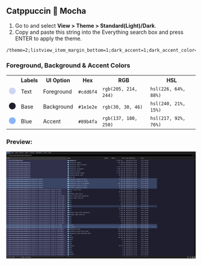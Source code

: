 ## Catppuccin 🌿 Mocha

1. Go to and select **View > Theme > Standard(Light)/Dark**.
2. Copy and paste this string into the Everything search box and press ENTER to apply the theme.

```
/theme=2;listview_item_margin_bottom=1;dark_accent=1;dark_accent_color=#89b4fa;selected_border=1;dark_selected_border_color=#89b4fa;dark_highlight_background_color=#585b70;dark_highlight_foreground_color=#cdd6f4;dark_translucent_selection_rectangle_background_color=#1e1e2e;dark_translucent_selection_rectangle_border_color=#89b4fa
```

### Foreground, Background & Accent Colors
<table>
	<tr>
		<th></th>
		<th>Labels</th>
		<th>UI Option</th>
		<th>Hex</th>
		<th>RGB</th>
		<th>HSL</th>
	</tr>
	<tr>
		<td><img src="../../assets/mocha/mocha_text.png" width="23"/></td>
		<td>Text</td>
		<td>Foreground</td>
		<td><code>#cdd6f4</code></td>
		<td><code>rgb(205, 214, 244)</code></td>
		<td><code>hsl(226, 64%, 88%)</code></td>
	</tr>
	<tr>
		<td><img src="../../assets/mocha/mocha_base.png" width="23"/></td>
		<td>Base</td>
		<td>Background</td>
		<td><code>#1e1e2e</code></td>
		<td><code>rgb(30, 30, 46)</code></td>
		<td><code>hsl(240, 21%, 15%)</code></td>
	</tr>
	<tr>
		<td><img src="../../assets/mocha/mocha_blue.png" width="23"/></td>
		<td>Blue</td>
		<td>Accent</td>
		<td><code>#89b4fa</code></td>
		<td><code>rgb(137, 180, 250)</code></td>
		<td><code>hsl(217, 92%, 76%)</code></td>
	</tr>
</table>

### Preview:

<p align="center">
	<img src="../../assets/Mocha.webp"/>
</p>